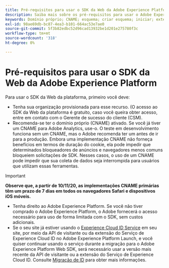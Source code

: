 ```yaml
---
title: Pré-requisitos para usar o SDK da Web da Adobe Experience Platform
description: Saiba mais sobre os pré-requisitos para usar o Adobe Experience Platform Web SDK.
keywords: Domínio próprio; CNAME; esquema; criar esquema; iniciar; extensão do sdk da aep web; extensão; id de configuração; ferramenta de configuração; elemento de dados; criar elemento de dados; objeto XDM; enviar evento; enviar evento;
exl-id: 98ae69db-bc87-4ea3-b101-664ac53e7ae0
source-git-commit: 5f3b82edbc52d96cad13932be1d201e275780f3c
workflow-type: tm+mt
source-wordcount: '318'
ht-degree: 0%

---
```


# Pré-requisitos para usar o SDK da Web da Adobe Experience Platform

Para usar o SDK da Web da plataforma, primeiro você deve:

- Tenha sua organização provisionada para esse recurso. (O acesso ao SDK da Web da plataforma é gratuito, caso você queira obter acesso, entre em contato com o Gerente de sucesso do cliente (CSM).
- Recomenda-se ter o domínio próprio (CNAME) ativado. Se você já tiver um CNAME para Adobe Analytics, use-o. O teste em desenvolvimento funciona sem um CNAME, mas o Adobe recomenda ter um antes de ir para a produção. Embora uma implementação CNAME não forneça benefícios em termos de duração do cookie, ela pode impedir que determinados bloqueadores de anúncios e navegadores menos comuns bloqueiem solicitações de SDK. Nesses casos, o uso de um CNAME pode impedir que sua coleta de dados seja interrompida para usuários que utilizam essas ferramentas.

>[!IMPORTANT]
>
>**Observe que, a partir de 10/11/20, as implementações CNAME primárias têm um prazo de 7 dias em todos os navegadores Safari e dispositivos iOS móveis.**

- Tenha direito ao Adobe Experience Platform. Se você não tiver comprado o Adobe Experience Platform, o Adobe fornecerá o acesso necessário para uso de forma limitada com o SDK, sem custos adicionais.
- Se o seu site já estiver usando o [Experience Cloud ID Service](https://experienceleague.adobe.com/docs/experience-platform/edge/identity/overview.html) em seu site, por meio da API de visitante ou da extensão do Serviço de Experience Cloud ID no Adobe Experience Platform Launch, e você quiser continuar usando o serviço durante a migração para o Adobe Experience Platform Web SDK, será necessário usar a versão mais recente da API de visitante ou a extensão do Serviço de Experience Cloud ID. Consulte [Migração de ID](https://experienceleague.adobe.com/docs/experience-platform/edge/identity/overview.html?lang=en#identity) para obter mais informações.
